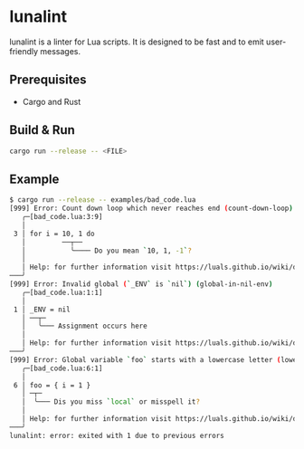 # lunalint

lunalint is a linter for Lua scripts. It is designed to be fast and to emit user-friendly messages.

## Prerequisites
- Cargo and Rust

## Build & Run 

```sh
cargo run --release -- <FILE>
```

## Example

```sh
$ cargo run --release -- examples/bad_code.lua 
[999] Error: Count down loop which never reaches end (count-down-loop)
   ╭─[bad_code.lua:3:9]
   │
 3 │ for i = 10, 1 do
   │         ──┬──  
   │           ╰──── Do you mean `10, 1, -1`?
   │ 
   │ Help: for further information visit https://luals.github.io/wiki/diagnostics/#count-down-loop
───╯
[999] Error: Invalid global (`_ENV` is `nil`) (global-in-nil-env)
   ╭─[bad_code.lua:1:1]
   │
 1 │ _ENV = nil
   │ ──┬─  
   │   ╰─── Assignment occurs here
   │ 
   │ Help: for further information visit https://luals.github.io/wiki/diagnostics/#global-in-nil-env
───╯
[999] Error: Global variable `foo` starts with a lowercase letter (lowercase-global)
   ╭─[bad_code.lua:6:1]
   │
 6 │ foo = { i = 1 }
   │ ─┬─  
   │  ╰─── Dis you miss `local` or misspell it?
   │ 
   │ Help: for further information visit https://luals.github.io/wiki/diagnostics/#lowercase-global
───╯
lunalint: error: exited with 1 due to previous errors
```
